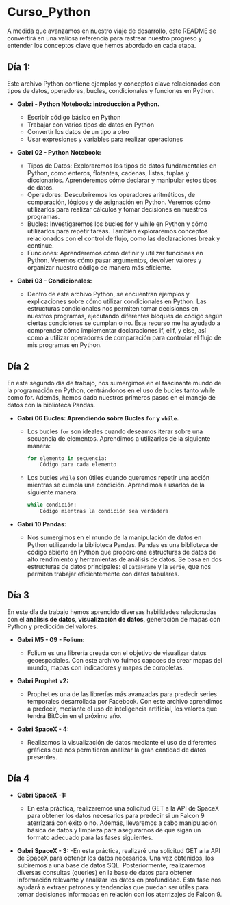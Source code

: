# **Curso_Python**

A medida que avanzamos en nuestro viaje de desarrollo, este README se convertirá en una valiosa referencia para rastrear nuestro progreso y entender los conceptos clave que hemos abordado en cada etapa.

## **Día 1:**

Este archivo Python contiene ejemplos y conceptos clave relacionados con tipos de datos, operadores, bucles, condicionales y funciones en Python.

- **Gabri - Python Notebook: introducción a Python.**
  - Escribir código básico en Python
  - Trabajar con varios tipos de datos en Python
  - Convertir los datos de un tipo a otro
  - Usar expresiones y variables para realizar operaciones

- **Gabri 02 - Python Notebook:**
  - Tipos de Datos: Exploraremos los tipos de datos fundamentales en Python, como enteros, flotantes, cadenas, listas, tuplas y diccionarios. Aprenderemos cómo declarar y manipular estos tipos de datos.
  - Operadores: Descubriremos los operadores aritméticos, de comparación, lógicos y de asignación en Python. Veremos cómo utilizarlos para realizar cálculos y tomar decisiones en nuestros programas.
  - Bucles: Investigaremos los bucles for y while en Python y cómo utilizarlos para repetir tareas. También exploraremos conceptos relacionados con el control de flujo, como las declaraciones break y continue.
  - Funciones: Aprenderemos cómo definir y utilizar funciones en Python. Veremos cómo pasar argumentos, devolver valores y organizar nuestro código de manera más eficiente.

- **Gabri 03 - Condicionales:**
  - Dentro de este archivo Python, se encuentran ejemplos y explicaciones sobre cómo utilizar condicionales en Python. Las estructuras condicionales nos permiten tomar decisiones en nuestros programas, ejecutando diferentes bloques de código según ciertas condiciones se cumplan o no. Este recurso me ha ayudado a comprender cómo implementar declaraciones if, elif, y else, así como a utilizar operadores de comparación para controlar el flujo de mis programas en Python.

## **Día 2**

En este segundo día de trabajo, nos sumergimos en el fascinante mundo de la programación en Python, centrándonos en el uso de bucles tanto while como for. Además, hemos dado nuestros primeros pasos en el manejo de datos con la biblioteca Pandas.

- **Gabri 06 Bucles: Aprendiendo sobre Bucles `for` y `while`.**
  - Los bucles `for` son ideales cuando deseamos iterar sobre una secuencia de elementos. Aprendimos a utilizarlos de la siguiente manera:
    ```python
    for elemento in secuencia:
        Código para cada elemento
    ```
  - Los bucles `while` son útiles cuando queremos repetir una acción mientras se cumpla una condición. Aprendimos a usarlos de la siguiente manera:
    ```python
    while condición:
        Código mientras la condición sea verdadera
    ```

- **Gabri 10 Pandas:**
  - Nos sumergimos en el mundo de la manipulación de datos en Python utilizando la biblioteca Pandas. Pandas es una biblioteca de código abierto en Python que proporciona estructuras de datos de alto rendimiento y herramientas de análisis de datos. Se basa en dos estructuras de datos principales: el `DataFrame` y la `Serie`, que nos permiten trabajar eficientemente con datos tabulares.

## **Día 3**

En este día de trabajo hemos aprendido diversas habilidades relacionadas con el **análisis de datos**, **visualización de datos**, generación de mapas con Python y predicción del valores.

- **Gabri M5 - 09 - Folium:**
  - Folium es una librería creada con el objetivo de visualizar datos geoespaciales. Con este archivo fuimos capaces de crear mapas del mundo, mapas con indicadores y mapas de coropletas.

- **Gabri Prophet v2:**
  - Prophet es una de las librerías más avanzadas para predecir series temporales desarrollada por Facebook. Con este archivo aprendimos a predecir, mediante el uso de inteligencia artificial, los valores que tendrá BitCoin en el próximo año.

- **Gabri SpaceX - 4:**
  - Realizamos la visualización de datos mediante el uso de diferentes gráficas que nos permitieron analizar la gran cantidad de datos presentes.

## **Día 4**
- **Gabri SpaceX -1:**
  - En esta práctica, realizaremos una solicitud GET a la API de SpaceX para obtener los datos necesarios para predecir si un Falcon 9 aterrizará con éxito o no. Además, llevaremos a cabo manipulación básica de datos y limpieza para asegurarnos de que sigan un formato adecuado para las fases siguientes.
  
- **Gabri SpaceX - 3:**
  -En esta práctica, realizaré una solicitud GET a la API de SpaceX para obtener los datos necesarios. Una vez obtenidos, los subiremos a una base de datos SQL. Posteriormente, realizaremos diversas consultas (queries) en la base de datos para obtener información relevante y analizar los datos en profundidad. Esta fase nos ayudará a extraer patrones y tendencias que puedan ser útiles para tomar decisiones informadas en relación con los aterrizajes de Falcon 9. 
